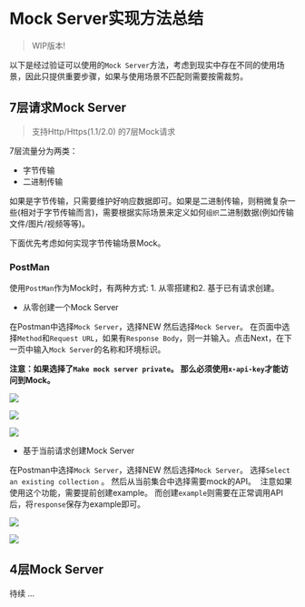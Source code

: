 # Mock Server实现方法总结
> WIP版本!

以下是经过验证可以使用的`Mock Server`方法，考虑到现实中存在不同的使用场景，因此只提供重要步骤，如果与使用场景不匹配则需要按需裁剪。

## 7层请求Mock Server
> 支持Http/Https(1.1/2.0) 的7层Mock请求

7层流量分为两类：

+ 字节传输
+ 二进制传输


如果是字节传输，只需要维护好响应数据即可。如果是二进制传输，则稍微复杂一些(相对于字节传输而言)，需要根据实际场景来定义如何`组织`二进制数据(例如传输文件/图片/视频等等)。

下面优先考虑如何实现字节传输场景Mock。

### PostMan

使用`PostMan`作为Mock时，有两种方式: 1. 从零搭建和2. 基于已有请求创建。

+ 从零创建一个Mock Server

在Postman中选择`Mock Server`，选择NEW 然后选择`Mock Server`。
在页面中选择`Method`和`Request URL`，如果有`Response Body`，则一并输入。点击Next，在下一页中输入`Mock Server`的名称和环境标识。

**注意：如果选择了`Make mock server private`。 那么必须使用`x-api-key`才能访问到Mock。**

![](https://yx-prod-resources-shared-1254112465.cos.ap-beijing.myqcloud.com/1/7cf6163fb20d868c09eab83f792c7e59-58861)


![](https://yx-prod-resources-shared-1254112465.cos.ap-beijing.myqcloud.com/1/e44d2c9dc931a3a3630569d384b293bf-96461)

![](https://yx-prod-resources-shared-1254112465.cos.ap-beijing.myqcloud.com/1/4963d8dc893f56db7e0fb213fb73fe86-119993)

+ 基于当前请求创建Mock Server

在Postman中选择`Mock Server`，选择NEW 然后选择`Mock Server`。
选择`Select an existing collection` 。 然后从当前集合中选择需要mock的API。  注意如果使用这个功能，需要提前创建example。
而创建`example`则需要在正常调用API后，将`response`保存为example即可。

![](https://yx-prod-resources-shared-1254112465.cos.ap-beijing.myqcloud.com/1/5308cac62ea7bfcb02b14d15eca93dbf-166310)

![](https://yx-prod-resources-shared-1254112465.cos.ap-beijing.myqcloud.com/1/badb7b7ea945c0d302037a47404d739f-131109)

## 4层Mock Server

待续 ...